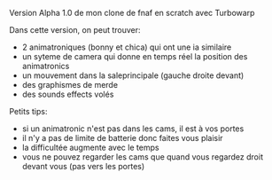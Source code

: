 Version Alpha 1.0 de mon clone de fnaf en scratch avec Turbowarp

Dans cette version, on peut trouver:
  - 2 animatroniques (bonny et chica) qui ont une ia similaire
  - un syteme de camera qui donne en temps réel la position des animatronics
  - un mouvement dans la saleprincipale (gauche droite devant)
  - des graphismes de merde
  - des sounds effects volés

Petits tips:
  - si un animatronic n'est pas dans les cams, il est à vos portes
  - il n'y a pas de limite de batterie donc faites vous plaisir
  - la difficultée augmente avec le temps
  - vous ne pouvez regarder les cams que quand vous regardez droit devant vous (pas vers les portes)
